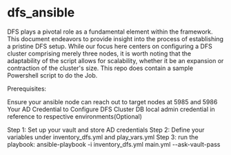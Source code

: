 # dfs_ansible

DFS plays a pivotal role as a fundamental element within the framework. This document endeavors to provide insight into the process of establishing a pristine DFS setup. While our focus here centers on configuring a DFS cluster comprising merely three nodes, it is worth noting that the adaptability of the script allows for scalability, whether it be an expansion or contraction of the cluster's size. This repo does contain a sample Powershell script to do the Job.

Prerequisites:

Ensure your ansible node can reach out to target nodes at 5985 and 5986
Your AD Credential to Configure DFS Cluster
DB local admin credential in reference to respective environments(Optional)


Step 1: Set up your vault and store AD credentials 
Step 2: Define your variables under inventory_dfs.yml and play_vars.yml
Step 3: run the playbook: ansible-playbook -i inventory_dfs.yml main.yml --ask-vault-pass
